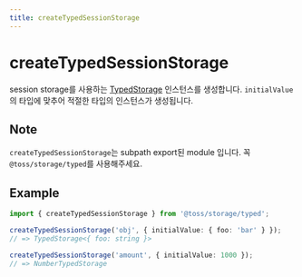 ```yaml
---
title: createTypedSessionStorage
---
```


# createTypedSessionStorage

session storage를 사용하는 [TypedStorage](./storages/TypedStorage.ko.md) 인스턴스를 생성합니다. `initialValue`의 타입에 맞추어 적절한 타입의 인스턴스가 생성됩니다.

## Note

`createTypedSessionStorage`는 subpath export된 module 입니다. 꼭 `@toss/storage/typed`를 사용해주세요.

## Example

```typescript
import { createTypedSessionStorage } from '@toss/storage/typed';

createTypedSessionStorage('obj', { initialValue: { foo: 'bar' } });
// => TypedStorage<{ foo: string }>

createTypedSessionStorage('amount', { initialValue: 1000 });
// => NumberTypedStorage
```
